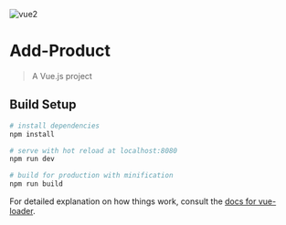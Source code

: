 ![vue2](https://user-images.githubusercontent.com/78277000/129031020-e079907e-1562-4024-83a7-68177178119a.jpg)


# Add-Product

> A Vue.js project

## Build Setup

``` bash
# install dependencies
npm install

# serve with hot reload at localhost:8080
npm run dev

# build for production with minification
npm run build
```

For detailed explanation on how things work, consult the [docs for vue-loader](http://vuejs.github.io/vue-loader).
